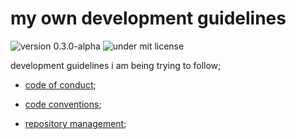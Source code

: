 # my own development guidelines

![version 0.3.0-alpha](https://img.shields.io/badge/version-0.3.0--alpha-informational?style=for-the-badge)
![under mit license](https://img.shields.io/badge/license-MIT-informational?style=for-the-badge)

development guidelines i am being trying to follow;

- [code of conduct](./code_of_conduct.md);

- [code conventions](./code_conventions/index.md);

- [repository management](./repository_management/index.md);
